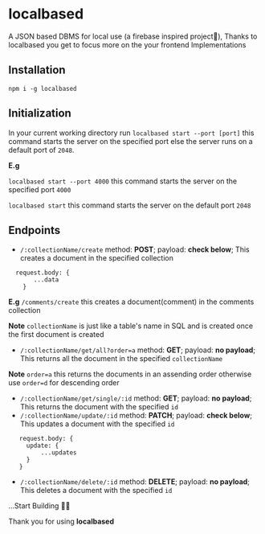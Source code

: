 # localbased
A JSON based DBMS for local use (a firebase inspired project🙂),
Thanks to localbased you get to focus more on the your frontend Implementations


## Installation
`npm i -g localbased`

## Initialization
In your current working directory run
`localbased start --port [port]`
this command starts the server on the specified port else the server runs on a default port of `2048`.

**E.g**

  `localbased start --port 4000` this command starts the server on the specified port `4000`

  `localbased start` this command starts the server on the default port `2048`

## Endpoints
 - ```/:collectionName/create``` method: **POST**; payload: **check below**; This creates a document in the specified collection
```
  request.body: {
       ...data
    }
 ```
 **E.g** `/comments/create` this creates a document(comment) in the comments collection

**Note** `collectionName` is just like a table's name in SQL and is created once the first document is created
 
 - ```/:collectionName/get/all?order=a``` method: **GET**; payload: **no payload**; This returns all the document in the specified `collectionName`

**Note** `order=a` this returns the documents in an assending order otherwise use `order=d` for descending order

 - ```/:collectionName/get/single/:id``` method: **GET**; payload: **no payload**; This returns the document with the specified `id`
 - ```/:collectionName/update/:id``` method: **PATCH**; payload: **check below**; This updates a document with the specified `id` 
 ```
    request.body: {
      update: {
          ...updates
      }
    }
 ```
  - ```/:collectionName/delete/:id``` method: **DELETE**; payload: **no payload**; This deletes a document with the specified `id` 

...Start Building 🚀🚀

Thank you for using **localbased**

